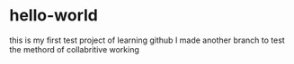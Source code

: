 # hello-world
this is my first test project of learning github
I made another branch to test the methord of collabritive working
